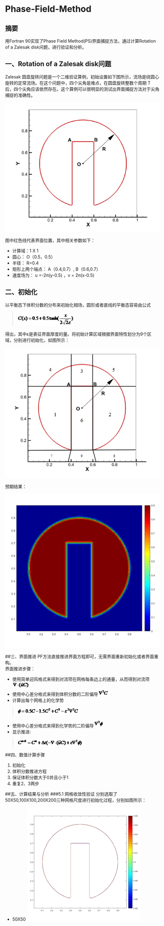 # Phase-Field-Method
## 摘要
用Fortran 90实现了Phase Field Method(PS)界面捕捉方法，通过计算Rotation of a Zalesak disk问题，进行验证和分析。

## 一、Rotation of a Zalesak disk问题
Zalesak 圆盘旋转问题是一个二维验证算例，初始设置如下图所示，流场是绕圆心旋转的定常流场。在这个问题中，四个尖角是难点，在圆盘旋转整数个周期 T 后，四个尖角应该依然存在。这个算例可以很明显的测试出界面捕捉方法对于尖角捕捉的准确性。

![](https://github.com/KhalilWong/Phase-Field-Method/blob/master/Pic/%E5%9B%BE%E7%89%871.png?raw=true)

图中红色线代表界面位置，其中相关参数如下：
- 计算域：1 X 1
- 圆心： O（0.5，0.5）
- 半径： R=0.4
- 矩形上两个端点： A（0.4,0.7）, B（0.6,0.7）
- 速度场为： u =-2π(y-0.5) ，v = 2π(x-0.5)

## 二、初始化
以平衡态下体积分数的分布来初始化相场，圆形或者直线的平衡态容易由公式

> ![](https://github.com/KhalilWong/Phase-Field-Method/blob/master/Pic/%E5%9B%BE%E7%89%872.png?raw=true)

得出，其中ε是表征界面厚度的量。将初始计算区域根据界面特性划分为9个区域，分别进行初始化，如图所示：

![](https://github.com/KhalilWong/Phase-Field-Method/blob/master/Pic/%E5%9B%BE%E7%89%873.png?raw=true)

预期结果：

![](https://github.com/KhalilWong/Phase-Field-Method/blob/master/Pic/%E5%9B%BE%E7%89%874.png?raw=true)

##三、界面推进
PF方法直接推进界面方程即可，无需界面重新初始化或者界面重构。  
界面推进步骤：
- 使用简单迎风格式来得到对流项在网格每条边上的通量，从而得到对流项![](https://github.com/KhalilWong/Phase-Field-Method/blob/master/Pic/%E5%9B%BE%E7%89%875.png?raw=true)
- 使用中心差分格式来得到体积分数的二阶偏导![](https://github.com/KhalilWong/Phase-Field-Method/blob/master/Pic/%E5%9B%BE%E7%89%876.png?raw=true)
- 计算出每个网格上的化学势

> ![](https://github.com/KhalilWong/Phase-Field-Method/blob/master/Pic/%E5%9B%BE%E7%89%877.png?raw=true)

- 使用中心差分格式来得到化学势的二阶偏导![](https://github.com/KhalilWong/Phase-Field-Method/blob/master/Pic/%E5%9B%BE%E7%89%878.png?raw=true)
- 显示推进:

> ![](https://github.com/KhalilWong/Phase-Field-Method/blob/master/Pic/%E5%9B%BE%E7%89%879.png?raw=true)

##四、数值计算步骤
1. 初始化  
2. 体积分数推进方程  
3. 保证体积分数大于0并且小于1  
4. 重复2、3两步

##五、计算结果与分析
###5.1 网格收敛性验证
分别选取了50X50,100X100,200X200三种网格尺度进行初始化过程，分别如图所示：
- 50X50
![](https://github.com/KhalilWong/Phase-Field-Method/blob/master/Pic/%E5%9B%BE%E7%89%8710.png?raw=true)
